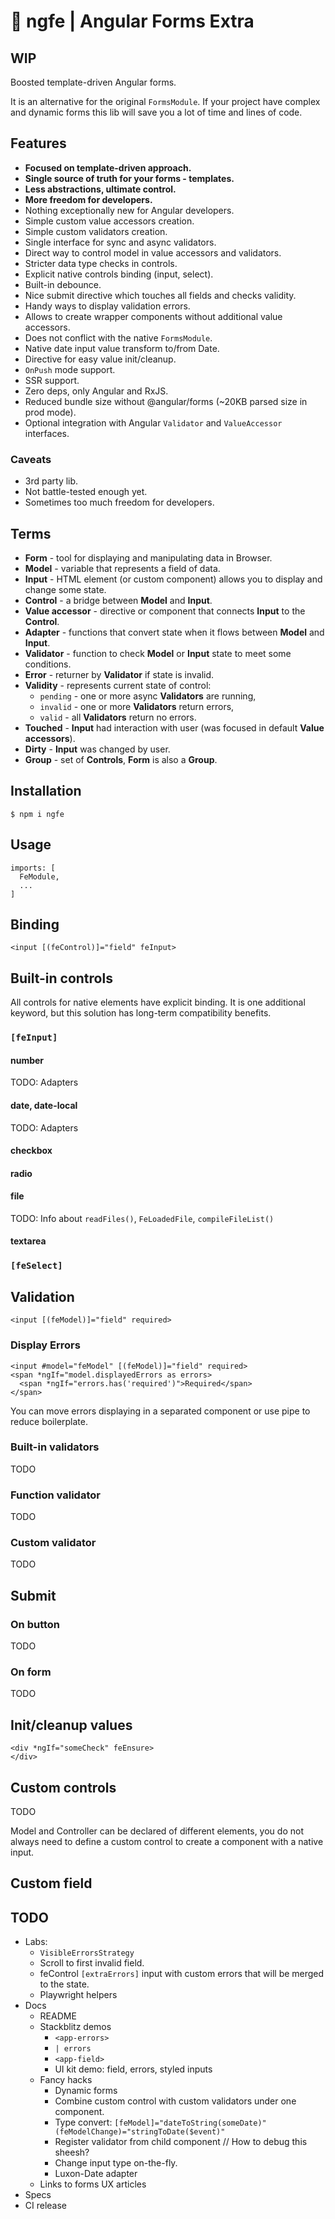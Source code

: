 # 🧰 ngfe | Angular Forms Extra

## WIP

Boosted template-driven Angular forms.

It is an alternative for the original `FormsModule`.
If your project have complex and dynamic forms this lib will save you a lot of time and lines of code.

## Features

* **Focused on template-driven approach.**
* **Single source of truth for your forms - templates.**
* **Less abstractions, ultimate control.**
* **More freedom for developers.**
* Nothing exceptionally new for Angular developers.
* Simple custom value accessors creation.
* Simple custom validators creation.
* Single interface for sync and async validators.
* Direct way to control model in value accessors and validators.
* Stricter data type checks in controls.
* Explicit native controls binding (input, select).
* Built-in debounce.
* Nice submit directive which touches all fields and checks validity.
* Handy ways to display validation errors.
* Allows to create wrapper components without additional value accessors.
* Does not conflict with the native `FormsModule`.
* Native date input value transform to/from Date.
* Directive for easy value init/cleanup.
* `OnPush` mode support.
* SSR support.
* Zero deps, only Angular and RxJS.
* Reduced bundle size without @angular/forms (~20KB parsed size in prod mode).
* Optional integration with Angular `Validator` and `ValueAccessor` interfaces.


### Caveats

* 3rd party lib.
* Not battle-tested enough yet.
* Sometimes too much freedom for developers.

## Terms

* **Form** - tool for displaying and manipulating data in Browser.
* **Model** - variable that represents a field of data.
* **Input** - HTML element (or custom component) allows you to display and change some state.
* **Control** - a bridge between **Model** and **Input**.
* **Value accessor** - directive or component that connects **Input** to the **Control**.
* **Adapter** - functions that convert state when it flows between **Model** and **Input**. 
* **Validator** - function to check **Model** or **Input** state to meet some conditions.
* **Error** - returner by **Validator** if state is invalid. 
* **Validity** - represents current state of control: 
  * `pending` - one or more async **Validators** are running,
  * `invalid` - one or more **Validators** return errors,
  * `valid` - all **Validators** return no errors.
* **Touched** - **Input** had interaction with user (was focused in default **Value accessors**).
* **Dirty** - **Input** was changed by user.
* **Group** - set of **Controls**, **Form** is also a **Group**.


## Installation

```
$ npm i ngfe
```

## Usage

```
imports: [
  FeModule,
  ...
]
```

## Binding

```
<input [(feControl)]="field" feInput>
```

## Built-in controls

All controls for native elements have explicit binding. 
It is one additional keyword, but this solution has long-term compatibility benefits.

### `[feInput]`

#### number

TODO: Adapters

#### date, date-local

TODO: Adapters

#### checkbox

#### radio

#### file

TODO: Info about `readFiles()`, `FeLoadedFile`, `compileFileList()`

#### textarea

### `[feSelect]`


## Validation

```
<input [(feModel)]="field" required>
```

### Display Errors

```
<input #model="feModel" [(feModel)]="field" required>
<span *ngIf="model.displayedErrors as errors>
  <span *ngIf="errors.has('required')">Required</span>
</span>
```

You can move errors displaying in a separated component or use pipe to reduce boilerplate.

### Built-in validators

TODO

### Function validator

TODO

### Custom validator

TODO



## Submit

### On button

TODO

### On form

TODO


## Init/cleanup values

```
<div *ngIf="someCheck" feEnsure>
</div>
```

## Custom controls

TODO

Model and Controller can be declared of different elements, you do not always need to define a custom control to create a component with a native input.


## Custom field



## TODO

* Labs:
  * `VisibleErrorsStrategy`
  * Scroll to first invalid field.
  * feControl `[extraErrors]` input with custom errors that will be merged to the state.
  * Playwright helpers
* Docs
  * README
  * Stackblitz demos
    * `<app-errors>`
    * `| errors`
    * `<app-field>`
    * UI kit demo: field, errors, styled inputs
  * Fancy hacks
    * Dynamic forms 
    * Combine custom control with custom validators under one component. 
    * Type convert: `[feModel]="dateToString(someDate)" (feModelChange)="stringToDate($event)"`
    * Register validator from child component // How to debug this sheesh?
    * Change input type on-the-fly.
    * Luxon-Date adapter
  * Links to forms UX articles
* Specs
* CI release
